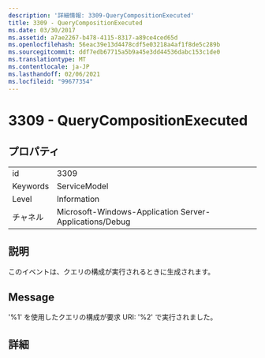 ```yaml
---
description: '詳細情報: 3309-QueryCompositionExecuted'
title: 3309 - QueryCompositionExecuted
ms.date: 03/30/2017
ms.assetid: a7ae2267-b478-4115-8317-a89ce4ced65d
ms.openlocfilehash: 56eac39e13d4478cdf5e03218a4af1f8de5c289b
ms.sourcegitcommit: ddf7edb67715a5b9a45e3dd44536dabc153c1de0
ms.translationtype: MT
ms.contentlocale: ja-JP
ms.lasthandoff: 02/06/2021
ms.locfileid: "99677354"
---
```

# <a name="3309---querycompositionexecuted"></a>3309 - QueryCompositionExecuted

## <a name="properties"></a>プロパティ  
  
|||  
|-|-|  
|id|3309|  
|Keywords|ServiceModel|  
|Level|Information|  
|チャネル|Microsoft-Windows-Application Server-Applications/Debug|  
  
## <a name="description"></a>説明  

 このイベントは、クエリの構成が実行されるときに生成されます。  
  
## <a name="message"></a>Message  

 '%1' を使用したクエリの構成が要求 URI: '%2' で実行されました。  
  
## <a name="details"></a>詳細

